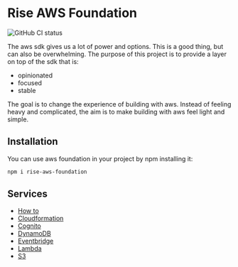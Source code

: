 # Rise AWS Foundation

![GitHub CI status](https://github.com/rise-cli/rise-aws-foundation/actions/workflows/test.yml/badge.svg)

The aws sdk gives us a lot of power and options. This is a good thing, but can also
be overwhelming. The purpose of this project is to provide a layer on top of the sdk that is:

-   opinionated
-   focused
-   stable

The goal is to change the experience of building with aws. Instead of feeling heavy and complicated, the aim is to make building with aws feel light and simple.

## Installation

You can use aws foundation in your project by npm installing it:

```bash
npm i rise-aws-foundation
```

## Services

-   [How to](./_docs/howto.md)
-   [Cloudformation](./_docs/cloudformation.md)
-   [Cognito](./_docs/cognito.md)
-   [DynamoDB](./_docs/db.md)
-   [Eventbridge](./_docs/eventBridge.md)
-   [Lambda](./_docs/lambda.md)
-   [S3](./_docs/s3.md)
